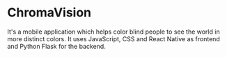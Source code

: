 # ChromaVision
It's a mobile application which helps color blind people to see the world in more distinct colors. It uses JavaScript, CSS and React Native as frontend and Python Flask for the backend.
